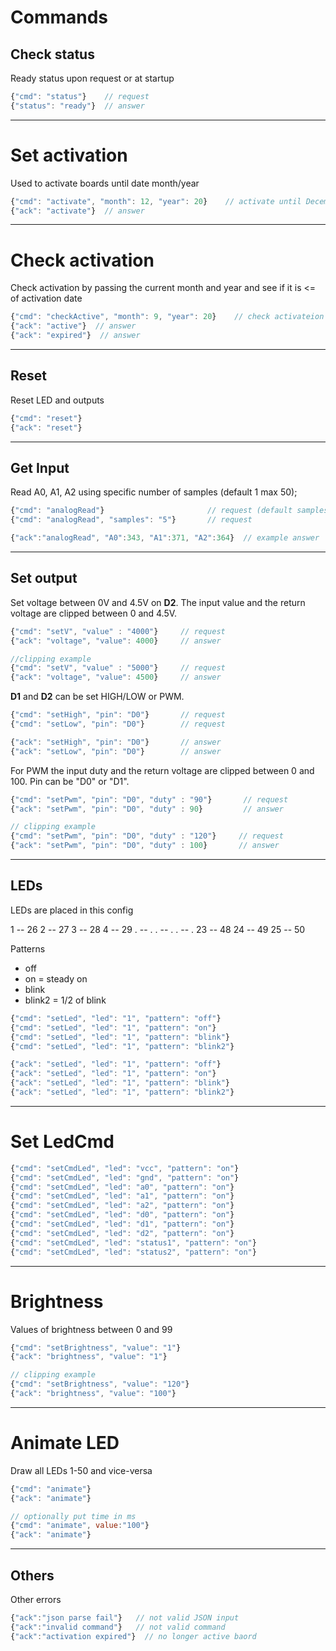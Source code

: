 # Commands

## Check status

Ready status upon request or at startup
```js
{"cmd": "status"}    // request
{"status": "ready"}  // answer
```

---
# Set activation

Used to activate boards until date month/year
```js
{"cmd": "activate", "month": 12, "year": 20}    // activate until December 2020 (included)
{"ack": "activate"}  // answer
```
---
# Check activation

Check activation by passing the current month and year and see if it is <= of activation date
```js
{"cmd": "checkActive", "month": 9, "year": 20}    // check activateion in September 2020
{"ack": "active"}  // answer
{"ack": "expired"}  // answer
```

---
## Reset

Reset LED and outputs
```js
{"cmd": "reset"}
{"ack": "reset"}
```

---
## Get Input

Read A0, A1, A2 using specific number of samples (default 1 max 50);

```js
{"cmd": "analogRead"}                       // request (default samples = 1)
{"cmd": "analogRead", "samples": "5"}       // request

{"ack":"analogRead", "A0":343, "A1":371, "A2":364}  // example answer
```

---
## Set output

Set voltage between 0V and 4.5V on **D2**. The input value and the return voltage are clipped between 0 and 4.5V.
```js
{"cmd": "setV", "value" : "4000"}     // request
{"ack": "voltage", "value": 4000}     // answer

//clipping example
{"cmd": "setV", "value" : "5000"}     // request
{"ack": "voltage", "value": 4500}     // answer
```

**D1** and **D2** can be set HIGH/LOW or PWM.

```js
{"cmd": "setHigh", "pin": "D0"}       // request
{"cmd": "setLow", "pin": "D0"}        // request

{"ack": "setHigh", "pin": "D0"}       // answer
{"ack": "setLow", "pin": "D0"}        // answer
```

For PWM the input duty and the return voltage are clipped between 0 and 100. Pin can be "D0" or "D1".
```js
{"cmd": "setPwm", "pin": "D0", "duty" : "90"}       // request
{"ack": "setPwm", "pin": "D0", "duty" : 90}         // answer

// clipping example
{"cmd": "setPwm", "pin": "D0", "duty" : "120"}     // request
{"ack": "setPwm", "pin": "D0", "duty" : 100}       // answer
```

---
## LEDs

LEDs are placed in this config

1   --  26
2   --  27
3   --  28
4   --  29
.   --  .
.   --  .
.   --  .
23  --  48
24  --  49
25  --  50


Patterns 
* off
* on = steady on
* blink
* blink2 = 1/2 of blink

```js
{"cmd": "setLed", "led": "1", "pattern": "off"} 
{"cmd": "setLed", "led": "1", "pattern": "on"} 
{"cmd": "setLed", "led": "1", "pattern": "blink"} 
{"cmd": "setLed", "led": "1", "pattern": "blink2"} 

{"ack": "setLed", "led": "1", "pattern": "off"} 
{"ack": "setLed", "led": "1", "pattern": "on"} 
{"ack": "setLed", "led": "1", "pattern": "blink"} 
{"ack": "setLed", "led": "1", "pattern": "blink2"} 
```

---
# Set LedCmd
```js
{"cmd": "setCmdLed", "led": "vcc", "pattern": "on"}
{"cmd": "setCmdLed", "led": "gnd", "pattern": "on"}
{"cmd": "setCmdLed", "led": "a0", "pattern": "on"}
{"cmd": "setCmdLed", "led": "a1", "pattern": "on"}
{"cmd": "setCmdLed", "led": "a2", "pattern": "on"}
{"cmd": "setCmdLed", "led": "d0", "pattern": "on"}
{"cmd": "setCmdLed", "led": "d1", "pattern": "on"}
{"cmd": "setCmdLed", "led": "d2", "pattern": "on"}
{"cmd": "setCmdLed", "led": "status1", "pattern": "on"}
{"cmd": "setCmdLed", "led": "status2", "pattern": "on"}
```


---
# Brightness

Values of brightness between 0 and 99
```js
{"cmd": "setBrightness", "value": "1"} 
{"ack": "brightness", "value": "1"} 

// clipping example
{"cmd": "setBrightness", "value": "120"} 
{"ack": "brightness", "value": "100"} 
```

---
# Animate LED

Draw all LEDs 1-50 and vice-versa

```js
{"cmd": "animate"}
{"ack": "animate"} 

// optionally put time in ms
{"cmd": "animate", value:"100"}
{"ack": "animate"} 
```

---
## Others

Other errors
```js
{"ack":"json parse fail"}   // not valid JSON input
{"ack":"invalid command"}   // not valid command
{"ack":"activation expired"}  // no longer active baord
```


